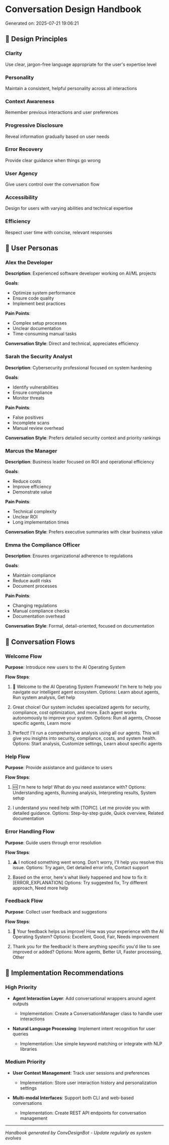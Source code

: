 # Conversation Design Handbook

Generated on: 2025-07-21 19:06:21

## 🎯 Design Principles

### Clarity
Use clear, jargon-free language appropriate for the user's expertise level

### Personality
Maintain a consistent, helpful personality across all interactions

### Context Awareness
Remember previous interactions and user preferences

### Progressive Disclosure
Reveal information gradually based on user needs

### Error Recovery
Provide clear guidance when things go wrong

### User Agency
Give users control over the conversation flow

### Accessibility
Design for users with varying abilities and technical expertise

### Efficiency
Respect user time with concise, relevant responses

## 👥 User Personas

### Alex the Developer
**Description**: Experienced software developer working on AI/ML projects

**Goals**:
- Optimize system performance
- Ensure code quality
- Implement best practices

**Pain Points**:
- Complex setup processes
- Unclear documentation
- Time-consuming manual tasks

**Conversation Style**: Direct and technical, appreciates efficiency

### Sarah the Security Analyst
**Description**: Cybersecurity professional focused on system hardening

**Goals**:
- Identify vulnerabilities
- Ensure compliance
- Monitor threats

**Pain Points**:
- False positives
- Incomplete scans
- Manual review overhead

**Conversation Style**: Prefers detailed security context and priority rankings

### Marcus the Manager
**Description**: Business leader focused on ROI and operational efficiency

**Goals**:
- Reduce costs
- Improve efficiency
- Demonstrate value

**Pain Points**:
- Technical complexity
- Unclear ROI
- Long implementation times

**Conversation Style**: Prefers executive summaries with clear business value

### Emma the Compliance Officer
**Description**: Ensures organizational adherence to regulations

**Goals**:
- Maintain compliance
- Reduce audit risks
- Document processes

**Pain Points**:
- Changing regulations
- Manual compliance checks
- Documentation overhead

**Conversation Style**: Formal, detail-oriented, focused on documentation

## 💬 Conversation Flows

### Welcome Flow
**Purpose**: Introduce new users to the AI Operating System

**Flow Steps**:
1. 🚀 Welcome to the AI Operating System Framework! I'm here to help you navigate our intelligent agent ecosystem.
   Options: Learn about agents, Run system analysis, Get help

2. Great choice! Our system includes specialized agents for security, compliance, cost optimization, and more. Each agent works autonomously to improve your system.
   Options: Run all agents, Choose specific agents, Learn more

3. Perfect! I'll run a comprehensive analysis using all our agents. This will give you insights into security, compliance, costs, and system health.
   Options: Start analysis, Customize settings, Learn about specific agents

### Help Flow
**Purpose**: Provide assistance and guidance to users

**Flow Steps**:
1. 🆘 I'm here to help! What do you need assistance with?
   Options: Understanding agents, Running analysis, Interpreting results, System setup

2. I understand you need help with [TOPIC]. Let me provide you with detailed guidance.
   Options: Step-by-step guide, Quick overview, Related documentation

### Error Handling Flow
**Purpose**: Guide users through error resolution

**Flow Steps**:
1. ⚠️ I noticed something went wrong. Don't worry, I'll help you resolve this issue.
   Options: Try again, Get detailed error info, Contact support

2. Based on the error, here's what likely happened and how to fix it: [ERROR_EXPLANATION]
   Options: Try suggested fix, Try different approach, Need more help

### Feedback Flow
**Purpose**: Collect user feedback and suggestions

**Flow Steps**:
1. 📝 Your feedback helps us improve! How was your experience with the AI Operating System?
   Options: Excellent, Good, Fair, Needs improvement

2. Thank you for the feedback! Is there anything specific you'd like to see improved or added?
   Options: More agents, Better UI, Faster processing, Other

## 🚀 Implementation Recommendations

### High Priority
- **Agent Interaction Layer**: Add conversational wrappers around agent outputs
  - Implementation: Create a ConversationManager class to handle user interactions

- **Natural Language Processing**: Implement intent recognition for user queries
  - Implementation: Use simple keyword matching or integrate with NLP libraries

### Medium Priority
- **User Context Management**: Track user sessions and preferences
  - Implementation: Store user interaction history and personalization settings

- **Multi-modal Interfaces**: Support both CLI and web-based conversations
  - Implementation: Create REST API endpoints for conversation management

---
*Handbook generated by ConvDesignBot - Update regularly as system evolves*
